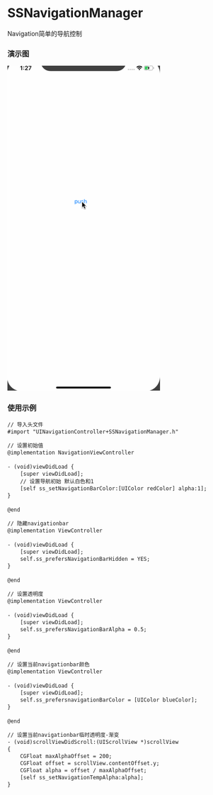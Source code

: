 # SSNavigationManager
Navigation简单的导航控制
### 演示图
![image](https://github.com/Huyusha25/SSNavigationManager/blob/master/push.gif )
### 使用示例
```
// 导入头文件
#import "UINavigationController+SSNavigationManager.h"
```

```
// 设置初始值
@implementation NavigationViewController

- (void)viewDidLoad {
    [super viewDidLoad];
    // 设置导航初始 默认白色和1
    [self ss_setNavigationBarColor:[UIColor redColor] alpha:1];
}

@end
```

```
// 隐藏navigationbar
@implementation ViewController

- (void)viewDidLoad {
    [super viewDidLoad];
    self.ss_prefersNavigationBarHidden = YES;
}

@end
```

```
// 设置透明度
@implementation ViewController

- (void)viewDidLoad {
    [super viewDidLoad];
    self.ss_prefersNavigationBarAlpha = 0.5;
}

@end
```

```
// 设置当前navigationbar颜色
@implementation ViewController

- (void)viewDidLoad {
    [super viewDidLoad];
    self.ss_prefersnavigationBarColor = [UIColor blueColor];
}

@end
```

```
// 设置当前navigationbar临时透明度-渐变
- (void)scrollViewDidScroll:(UIScrollView *)scrollView
{
    CGFloat maxAlphaOffset = 200;
    CGFloat offset = scrollView.contentOffset.y;
    CGFloat alpha = offset / maxAlphaOffset;
    [self ss_setNavigationTempAlpha:alpha];
}
```

